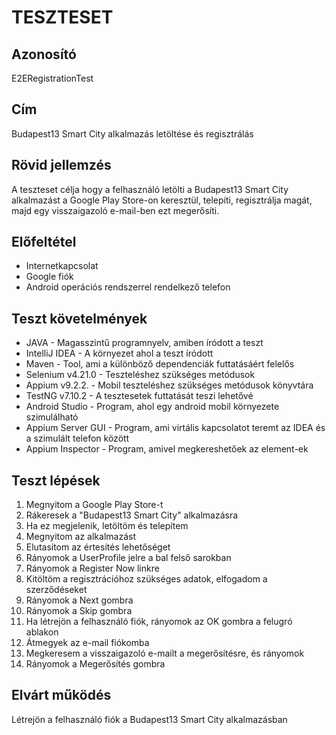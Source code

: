 # TESZTESET
## Azonosító
E2ERegistrationTest
## Cím
Budapest13 Smart City alkalmazás letöltése és regisztrálás
## Rövid jellemzés
A teszteset célja hogy a felhasználó letölti a Budapest13 Smart City alkalmazást a Google Play Store-on keresztül, telepíti, regisztrálja magát, majd egy visszaigazoló e-mail-ben ezt megerősíti.
## Előfeltétel
- Internetkapcsolat
- Google fiók
- Android operációs rendszerrel rendelkező telefon
## Teszt követelmények
- JAVA - Magasszintű programnyelv, amiben íródott a teszt
- IntelliJ IDEA - A környezet ahol a teszt íródott
- Maven - Tool, ami a különböző dependenciák futtatásáért felelős
- Selenium v4.21.0 - Teszteléshez szükséges metódusok
- Appium v9.2.2. - Mobil teszteléshez szükséges metódusok könyvtára
- TestNG v7.10.2 - A tesztesetek futtatását teszi lehetővé
- Android Studio - Program, ahol egy android mobil környezete szimulálható
- Appium Server GUI - Program, ami virtális kapcsolatot teremt az IDEA és a szimulált telefon között
- Appium Inspector - Program, amivel megkereshetőek az element-ek
## Teszt lépések
1. Megnyitom a Google Play Store-t
2. Rákeresek a "Budapest13 Smart City" alkalmazásra
3. Ha ez megjelenik, letöltöm és telepítem
4. Megnyitom az alkalmazást
5. Elutasítom az értesítés lehetőséget
5. Rányomok a UserProfile jelre a bal felső sarokban
6. Rányomok a Register Now linkre
7. Kitöltöm a regisztrációhoz szükséges adatok, elfogadom a szerződéseket
8. Rányomok a Next gombra
9. Rányomok a Skip gombra
10. Ha létrejön a felhasználó fiók, rányomok az OK gombra a felugró ablakon
11. Átmegyek az e-mail fiókomba
12. Megkeresem a visszaigazoló e-mailt a megerősítésre, és rányomok
13. Rányomok a Megerősítés gombra
## Elvárt működés
Létrejön a felhasználó fiók a Budapest13 Smart City alkalmazásban